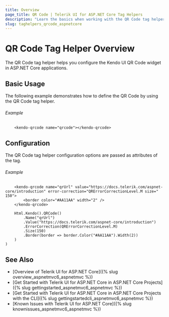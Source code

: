 ```yaml
---
title: Overview
page_title: QR Code | Telerik UI for ASP.NET Core Tag Helpers
description: "Learn the basics when working with the QR Code tag helper for ASP.NET Core (MVC 6 or ASP.NET Core MVC)."
slug: taghelpers_qrcode_aspnetcore
---
```


# QR Code Tag Helper Overview

The QR Code tag helper helps you configure the Kendo UI QR Code widget in ASP.NET Core applications.

## Basic Usage

The following example demonstrates how to define the QR Code by using the QR Code tag helper.

###### Example

        <kendo-qrcode name="qrcode"></kendo-qrcode>

## Configuration

The QR Code tag helper configuration options are passed as attributes of the tag.

###### Example

```tab-tagHelper
    <kendo-qrcode name="qrUrl" value="https://docs.telerik.com/aspnet-core/introduction" error-correction="QRErrorCorrectionLevel.M size=" 150">
        <border color="#AA11AA" width="2" />
    </kendo-qrcode>
```
```tab-cshtml
    Html.Kendo().QRCode()
        .Name("qrUrl")
        .Value("https://docs.telerik.com/aspnet-core/introduction")
        .ErrorCorrection(QRErrorCorrectionLevel.M)
        .Size(150)
        .Border(border => border.Color("#AA11AA").Width(2))
    )
)
```

## See Also

* [Overview of Telerik UI for ASP.NET Core]({% slug overview_aspnetmvc6_aspnetmvc %})
* [Get Started with Telerik UI for ASP.NET Core in ASP.NET Core Projects]({% slug gettingstarted_aspnetmvc6_aspnetmvc %})
* [Get Started with Telerik UI for ASP.NET Core in ASP.NET Core Projects with the CLI]({% slug gettingstartedcli_aspnetmvc6_aspnetmvc %})
* [Known Issues with Telerik UI for ASP.NET Core]({% slug knownissues_aspnetmvc6_aspnetmvc %})
